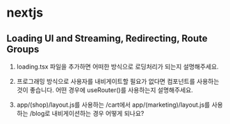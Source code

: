 # nextjs

## Loading UI and Streaming, Redirecting, Route Groups

1. loading.tsx 파일을 추가하면 어떠한 방식으로 로딩처리가 되는지 설명해주세요.

2. 프로그래밍 방식으로 사용자를 내비게이트할 필요가 없다면 <Link> 컴포넌트를 사용하는 것이 좋습니다.
   어떤 경우에 useRouter()를 사용하는지 설명해주세요.

3. app/(shop)/layout.js를 사용하는 /cart에서 app/(marketing)/layout.js를 사용하는 /blog로 내비게이션하는 경우
   어떻게 되나요?
